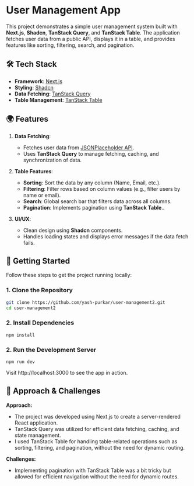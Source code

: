 # User Management App

This project demonstrates a simple user management system built with **Next.js**, **Shadcn**, **TanStack Query**, and **TanStack Table**. The application fetches user data from a public API, displays it in a table, and provides features like sorting, filtering, search, and pagination.

## 🛠️ Tech Stack

- **Framework**: [Next.js](https://nextjs.org/)
- **Styling**: [Shadcn](https://github.com/shadcn/ui)
- **Data Fetching**: [TanStack Query](https://tanstack.com/query)
- **Table Management**: [TanStack Table](https://tanstack.com/table)

## 🌍 Features

1. **Data Fetching**:

   - Fetches user data from [JSONPlaceholder API](https://jsonplaceholder.typicode.com/users).
   - Uses **TanStack Query** to manage fetching, caching, and synchronization of data.

2. **Table Features**:

   - **Sorting**: Sort the data by any column (Name, Email, etc.).
   - **Filtering**: Filter rows based on column values (e.g., filter users by name or email).
   - **Search**: Global search bar that filters data across all columns.
   - **Pagination**: Implements pagination using **TanStack Table**..

3. **UI/UX**:
   - Clean design using **Shadcn** components.
   - Handles loading states and displays error messages if the data fetch fails.

## 🚀 Getting Started

Follow these steps to get the project running locally:

### 1. Clone the Repository

```bash
git clone https://github.com/yash-purkar/user-management2.git
cd user-management2
```

### 2. Install Dependencies

```bast
npm install
```

### 2. Run the Development Server

```bast
npm run dev
```

Visit http://localhost:3000 to see the app in action.

## 📝 Approach & Challenges

**Approach:**

- The project was developed using Next.js to create a server-rendered React application.
- TanStack Query was utilized for efficient data fetching, caching, and state management.
- I used TanStack Table for handling table-related operations such as sorting, filtering, and pagination, without the need for dynamic routing.

**Challenges:**

- Implementing pagination with TanStack Table was a bit tricky but allowed for efficient navigation without the need for dynamic routes.
